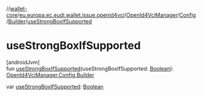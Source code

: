 //[wallet-core](../../../../../index.md)/[eu.europa.ec.eudi.wallet.issue.openid4vci](../../../index.md)/[OpenId4VciManager](../../index.md)/[Config](../index.md)/[Builder](index.md)/[useStrongBoxIfSupported](use-strong-box-if-supported.md)

# useStrongBoxIfSupported

[androidJvm]\
fun [useStrongBoxIfSupported](use-strong-box-if-supported.md)(useStrongBoxIfSupported: [Boolean](https://kotlinlang.org/api/latest/jvm/stdlib/kotlin/-boolean/index.html)): [OpenId4VciManager.Config.Builder](index.md)

var [useStrongBoxIfSupported](use-strong-box-if-supported.md): [Boolean](https://kotlinlang.org/api/latest/jvm/stdlib/kotlin/-boolean/index.html)
